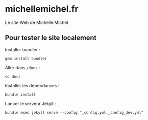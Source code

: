 # michellemichel.fr

Le site Web de Michelle Michel

## Pour tester le site localement

Installer bundler :

```shell
gem install bundler
```

Aller dans `/docs` :

```shell
cd docs
```

Installer les dépendances :

```shell
bundle install
```

Lancer le serveur Jekyll :

``` 
bundle exec jekyll serve --config "_config.yml,_config_dev.yml"
```
